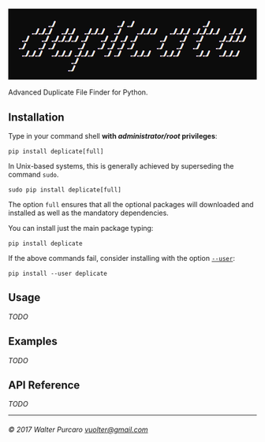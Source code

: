 <p align="center"><a href="#"><img src="logo.png" alt="deplicate" /></a></p>

Advanced Duplicate File Finder for Python.


Installation
------------

Type in your command shell **with _administrator/root_ privileges**:

    pip install deplicate[full]

In Unix-based systems, this is generally achieved by superseding
the command `sudo`.

    sudo pip install deplicate[full]

The option `full` ensures that all the optional packages will downloaded and
installed as well as the mandatory dependencies.

You can install just the main package typing:

    pip install deplicate

If the above commands fail, consider installing with the option
[`--user`](https://pip.pypa.io/en/latest/user_guide/#user-installs):

    pip install --user deplicate


Usage
-----

_TODO_


Examples
--------

_TODO_


API Reference
-------------

_TODO_


------------------------------------------------
###### © 2017 Walter Purcaro <vuolter@gmail.com>

